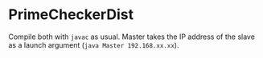 # PrimeCheckerDist

Compile both with ``javac`` as usual. Master takes the IP address of the slave as a launch argument (``java Master 192.168.xx.xx``). 

